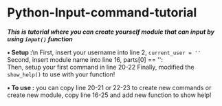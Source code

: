 # Python-Input-command-tutorial

***This is tutorial where you can create yourself module that can input by using `input()` function***                                                                        

**• Setup :**\n
  First, insert your username into line 2, `current_user = ''`                                                           
  Second, insert module name into line 16, parts[0] == '':                        
  Then, setup your first command in line 20-22
  Finally, modified the `show_help()` to use with your function!

**• To use :**
  you can copy line 20-21 or 22-23 to create new commands or create new module, copy line 16-25 and add new function to show help!
